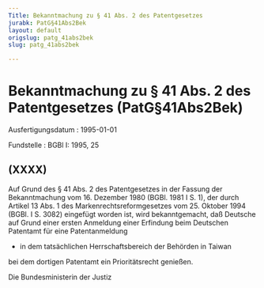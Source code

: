 ```yaml
---
Title: Bekanntmachung zu § 41 Abs. 2 des Patentgesetzes
jurabk: PatG§41Abs2Bek
layout: default
origslug: patg_41abs2bek
slug: patg_41abs2bek

---
```


# Bekanntmachung zu § 41 Abs. 2 des Patentgesetzes (PatG§41Abs2Bek)

Ausfertigungsdatum
:   1995-01-01

Fundstelle
:   BGBl I: 1995, 25

## (XXXX)

Auf Grund des § 41 Abs. 2 des Patentgesetzes in der Fassung der
Bekanntmachung vom 16. Dezember 1980 (BGBl. 1981 I S. 1), der durch
Artikel 13 Abs. 1 des Markenrechtsreformgesetzes vom 25. Oktober 1994
(BGBl. I S. 3082) eingefügt worden ist, wird bekanntgemacht, daß
Deutsche auf Grund einer ersten Anmeldung einer Erfindung beim
Deutschen Patentamt für eine Patentanmeldung

*   in dem tatsächlichen Herrschaftsbereich der Behörden in Taiwan



bei dem dortigen Patentamt ein Prioritätsrecht genießen.

Die Bundesministerin der Justiz

